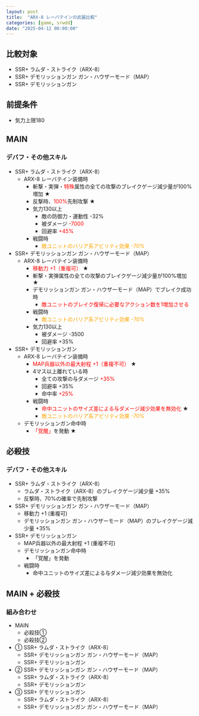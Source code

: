```yaml
---
layout: post
title:  "ARX-8 レーバテインの武器比較"
categories: [game, srwdd]
date: "2025-04-12 00:00:00"
---
```


<script>
  const MAX_KIRYOKU = (180 - 100) / 10;
  const NUMBER_OF_BATTLES = 5;
</script>


## 比較対象

- SSR+ ラムダ・ストライク（ARX-8）
- SSR+ デモリッションガン ガン・ハウザーモード（MAP）
- SSR+ デモリッションガン

## 前提条件

- 気力上限180

## MAIN

### デバフ・その他スキル

- SSR+ ラムダ・ストライク（ARX-8）
  - ARX-8 レーバテイン装備時
    - 斬撃・実弾・<span style="color: red;">特殊</span>属性の全ての攻撃のブレイクゲージ減少量が100%増加 ★
    - 反撃時、<span style="color: red;">100%</span>先制攻撃 ★
    - 気力130以上
      - 敵の防御力・運動性 -32%
      - 被ダメージ <span style="color: red;">-7000</span>
      - 回避率 <span style="color: red;">+45%</span>
    - 戦闘時
      - <span style="color: orange;">敵ユニットのバリア系アビリティ効果 -70%</span>
- SSR+ デモリッションガン ガン・ハウザーモード（MAP）
  - ARX-8 レーバテイン装備時
    - <span style="color: red;">移動力 +1（重複可）</span> ★
    - 斬撃・実弾属性の全ての攻撃のブレイクゲージ減少量が100%増加 ★
    - デモリッションガン ガン・ハウザーモード（MAP）でブレイク成功時
      - <span style="color: red;">敵ユニットのブレイク復帰に必要なアクション数を1増加させる</span>
    - 戦闘時
      - <span style="color: orange;">敵ユニットのバリア系アビリティ効果 -70%</span>
    - 気力130以上
      - 被ダメージ -3500
      - 回避率 +35%
- SSR+ デモリッションガン
  - ARX-8 レーバテイン装備時
    - <span style="color: red;">MAP兵器以外の最大射程 +1（重複不可）</span> ★
    - 4マス以上離れている時
      - 全ての攻撃の与ダメージ <span style="color: red;">+35%</span>
      - 回避率 +35%
      - 命中率 <span style="color: red;">+25%</span>
    - 戦闘時
      - <span style="color: red;">命中ユニットのサイズ差による与ダメージ減少効果を無効化</span> ★
      - <span style="color: orange;">敵ユニットのバリア系アビリティ効果 -70%</span>
  - デモリッションガン命中時
    - <span style="color: red;">「覚醒」</span>を発動 ★

<canvas id="chart-1" style="background-color: #fff"></canvas>

<script src="https://cdn.jsdelivr.net/npm/chart.js"></script>
<script>
    // chart
    const ctx1 = document.getElementById('chart-1');
    new Chart(ctx1, {
        type: 'radar',
        data: {
            labels: ["HP", "攻撃力", "防御力", "照準値", "運動性", "必殺技威力"],
            datasets: [
                {
                    label: "ラムダ・ストライク（ARX-8）",
                    data: [
                        /*     HP   */    0,
                        /*   攻撃力  */ 25.5 + 8 * MAX_KIRYOKU,
                        /*   防御力  */    0,
                        /*   照準値  */ 25.5 + 7 * MAX_KIRYOKU,
                        /*   運動性  */ 25.5 + 8 * MAX_KIRYOKU,
                        /* 必殺技威力 */  8.5
                    ]
                },
                {
                    label: "デモリッションガン ガン・ハウザーモード（MAP）",
                    data: [
                       /*     HP    */    0,
                       /*    攻撃力  */ 23.5 + 8 * MAX_KIRYOKU,
                       /*    防御力  */    0,
                       /*    照準値  */ 23.5 + 6 * MAX_KIRYOKU,
                       /*    運動性  */ 23.5 + 8 * MAX_KIRYOKU,
                       /*  必殺技威力 */  8.5
                    ]
                },
                {
                    label: "デモリッションガン",
                    data: [
                       /*     HP    */    0,
                       /*    攻撃力  */ 22.5 + 7 * MAX_KIRYOKU,
                       /*    防御力  */    0,
                       /*    照準値  */ 22.5 + 6 * MAX_KIRYOKU,
                       /*    運動性  */ 22.5 + 6 * MAX_KIRYOKU,
                       /*  必殺技威力 */    8
                    ]
                }
            ]
        }
    });
</script>

## 必殺技

### デバフ・その他スキル

- SSR+ ラムダ・ストライク（ARX-8）
  - ラムダ・ストライク（ARX-8）のブレイクゲージ減少量 +35%
  - 反撃時、70%の確率で先制攻撃
- SSR+ デモリッションガン ガン・ハウザーモード（MAP）
  - 移動力 +1 (重複可)
  - デモリッションガン ガン・ハウザーモード（MAP）のブレイクゲージ減少量 +35%
- SSR+ デモリッションガン
  - MAP兵器以外の最大射程 +1 (重複不可)
  - デモリッションガン命中時
    - 「覚醒」を発動
  - 戦闘時
    - 命中ユニットのサイズ差による与ダメージ減少効果を無効化

<canvas id="chart-2" style="background-color: #fff"></canvas>

<script src="https://cdn.jsdelivr.net/npm/chart.js"></script>
<script>
    // chart
    const ctx2 = document.getElementById('chart-2');
    new Chart(ctx2, {
        type: 'radar',
        data: {
            labels: ["HP", "攻撃力", "防御力", "照準値", "運動性", "必殺技威力"],
            datasets: [
                {
                    label: "ラムダ・ストライク（ARX-8）",
                    data: [
                        /*     HP   */    0,
                        /*   攻撃力  */    2 * MAX_KIRYOKU,
                        /*   防御力  */    0,
                        /*   照準値  */    2 * MAX_KIRYOKU,
                        /*   運動性  */    2 * MAX_KIRYOKU,
                        /* 必殺技威力 */  4.5
                    ]
                },
                {
                    label: "デモリッションガン ガン・ハウザーモード（MAP）",
                    data: [
                       /*     HP    */    0,
                       /*    攻撃力  */    2 * MAX_KIRYOKU,
                       /*    防御力  */    0,
                       /*    照準値  */    2 * MAX_KIRYOKU,
                       /*    運動性  */    2 * MAX_KIRYOKU,
                       /*  必殺技威力 */    0
                    ]
                },
                {
                    label: "デモリッションガン",
                    data: [
                       /*     HP    */    0,
                       /*    攻撃力  */    2 * MAX_KIRYOKU,
                       /*    防御力  */    0,
                       /*    照準値  */    2 * MAX_KIRYOKU,
                       /*    運動性  */    2 * MAX_KIRYOKU,
                       /*  必殺技威力 */    0
                    ]
                }
            ]
        }
    });
</script>

## MAIN + 必殺技

### 組み合わせ
- MAIN
  - 必殺技①
  - 必殺技②
- ① SSR+ ラムダ・ストライク（ARX-8）
  - SSR+ デモリッションガン ガン・ハウザーモード（MAP）
  - SSR+ デモリッションガン
- ② SSR+ デモリッションガン ガン・ハウザーモード（MAP）
  - SSR+ ラムダ・ストライク（ARX-8）
  - SSR+ デモリッションガン
- ③ SSR+ デモリッションガン
  - SSR+ ラムダ・ストライク（ARX-8）
  - SSR+ デモリッションガン ガン・ハウザーモード（MAP）

<canvas id="chart-3" style="background-color: #fff"></canvas>

<script src="https://cdn.jsdelivr.net/npm/chart.js"></script>
<script>
    // chart
    const ctx3 = document.getElementById('chart-3');
    new Chart(ctx3, {
        type: 'radar',
        data: {
            labels: ["HP", "攻撃力", "防御力", "照準値", "運動性", "必殺技威力"],
            datasets: [
                {
                    label: "ラムダ・ストライク（ARX-8）",
                    data: [
                        /*     HP   */    0,
                        /*   攻撃力  */ 25.5 + 8 * MAX_KIRYOKU + 2 * MAX_KIRYOKU + 2 * MAX_KIRYOKU,
                        /*   防御力  */    0,
                        /*   照準値  */ 25.5 + 7 * MAX_KIRYOKU + 2 * MAX_KIRYOKU + 2 * MAX_KIRYOKU,
                        /*   運動性  */ 25.5 + 8 * MAX_KIRYOKU + 2 * MAX_KIRYOKU + 2 * MAX_KIRYOKU,
                        /* 必殺技威力 */  8.5
                    ]
                },
                {
                    label: "デモリッションガン ガン・ハウザーモード（MAP）",
                    data: [
                       /*     HP    */    0,
                       /*    攻撃力  */ 23.5 + 8 * MAX_KIRYOKU + 2 * MAX_KIRYOKU + 2 * MAX_KIRYOKU,
                       /*    防御力  */    0,
                       /*    照準値  */ 23.5 + 6 * MAX_KIRYOKU + 2 * MAX_KIRYOKU + 2 * MAX_KIRYOKU,
                       /*    運動性  */ 23.5 + 8 * MAX_KIRYOKU + 2 * MAX_KIRYOKU + 2 * MAX_KIRYOKU,
                       /*  必殺技威力 */  8.5
                    ]
                },
                {
                    label: "デモリッションガン",
                    data: [
                       /*     HP    */    0,
                       /*    攻撃力  */ 22.5 + 7 * MAX_KIRYOKU + 2 * MAX_KIRYOKU + 2 * MAX_KIRYOKU,
                       /*    防御力  */    0,
                       /*    照準値  */ 22.5 + 6 * MAX_KIRYOKU + 2 * MAX_KIRYOKU + 2 * MAX_KIRYOKU,
                       /*    運動性  */ 22.5 + 6 * MAX_KIRYOKU + 2 * MAX_KIRYOKU + 2 * MAX_KIRYOKU,
                       /*  必殺技威力 */    8
                    ]
                }
            ]
        }
    });
</script>
